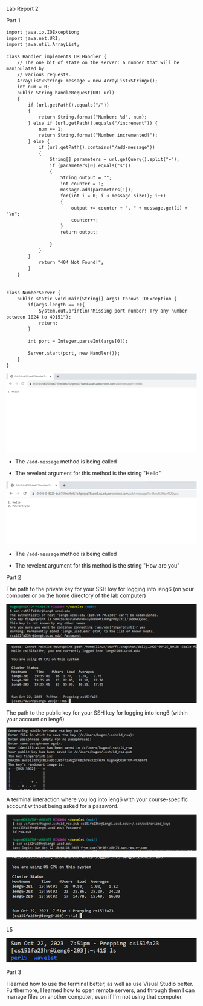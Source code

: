 Lab Report 2

Part 1
```
import java.io.IOException;
import java.net.URI;
import java.util.ArrayList;

class Handler implements URLHandler {
    // The one bit of state on the server: a number that will be manipulated by
    // various requests.
    ArrayList<String> message = new ArrayList<String>();
    int num = 0;
    public String handleRequest(URI url)
    {
        if (url.getPath().equals("/")) 
        {
            return String.format("Number: %d", num);
        } else if (url.getPath().equals("/increment")) {
            num += 1;
            return String.format("Number incremented!");
        } else {
            if (url.getPath().contains("/add-message"))
            {
                String[] parameters = url.getQuery().split("=");
                if (parameters[0].equals("s"))
                {
                    String output = "";
                    int counter = 1;
                    message.add(parameters[1]);
                    for(int i = 0; i < message.size(); i++)
                    {
                        output += counter + ". " + message.get(i) + "\n";
                        counter++;
                    } 
                    return output;
        
                }
            }
        }
            return "404 Not Found!";
        }
    }


class NumberServer {
    public static void main(String[] args) throws IOException {
        if(args.length == 0){
            System.out.println("Missing port number! Try any number between 1024 to 49151");
            return;
        }

        int port = Integer.parseInt(args[0]);

        Server.start(port, new Handler());
    }
}
```
![Image](ph25.png)

- The `/add-message` method is being called

- The revelent argument for this method is the string "Hello"

![Image](ph26.png)

- The `/add-message` method is being called

- The revelent argument for this method is the string "How are you"


Part 2

The path to the private key for your SSH key for logging into ieng6 (on your computer or on the home directory of the lab computer)

![Image](ph20.png)

![Image](ph21.png)

The path to the public key for your SSH key for logging into ieng6 (within your account on ieng6)

![Image](ph22.png)

A terminal interaction where you log into ieng6 with your course-specific account without being asked for a password.

![Image](ph23.png)

![Image](ph24.png)

LS

![Image](ph27.png)

Part 3

I learned how to use the terminal better, as well as use Visual Studio better. Furthermore, I learned how to open remote servers, and through them I can manage files on another computer, even if I'm not using that computer.





  


